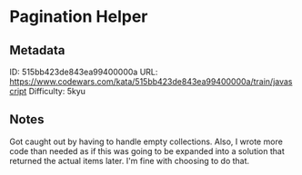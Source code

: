 # Pagination Helper

## Metadata
ID: 515bb423de843ea99400000a
URL: https://www.codewars.com/kata/515bb423de843ea99400000a/train/javascript
Difficulty: 5kyu

## Notes
Got caught out by having to handle empty collections.
Also, I wrote more code than needed as if this was going to be expanded into a solution that returned the actual items later. I'm fine with choosing to do that.
